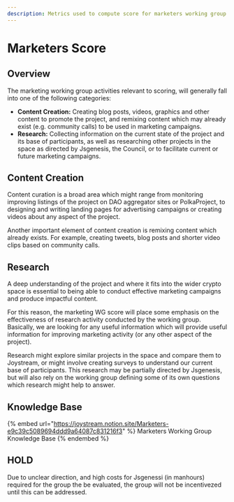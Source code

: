 ```yaml
---
description: Metrics used to compute score for marketers working group.
---
```


# Marketers Score

## Overview

The marketing working group activities relevant to scoring, will generally fall into one of the following categories:

* **Content Creation:** Creating blog posts, videos, graphics and other content to promote the project, and remixing content which may already exist (e.g. community calls) to be used in marketing campaigns.
* **Research:** Collecting information on the current state of the project and its base of participants, as well as researching other projects in the space as directed by Jsgenesis, the Council, or to facilitate current or future marketing campaigns.

## Content Creation

Content curation is a broad area which might range from monitoring improving listings of the project on DAO aggregator sites or PolkaProject, to designing and writing landing pages for advertising campaigns or creating videos about any aspect of the project.

Another important element of content creation is remixing content which already exists. For example, creating tweets, blog posts and shorter video clips based on community calls.

## Research

A deep understanding of the project and where it fits into the wider crypto space is essential to being able to conduct effective marketing campaigns and produce impactful content.

For this reason, the marketing WG score will place some emphasis on the effectiveness of research activity conducted by the working group. Basically, we are looking for any useful information which will provide useful information for improving marketing activity (or any other aspect of the project).

Research might explore similar projects in the space and compare them to Joystream, or might involve creating surveys to understand our current base of participants. This research may be partially directed by Jsgenesis, but will also rely on the working group defining some of its own questions which research might help to answer.

## Knowledge Base

{% embed url="https://joystream.notion.site/Marketers-e9c39c5089694ddd9a64087c831216f3" %}
Marketers Working Group Knowledge Base
{% endembed %}

## HOLD

Due to unclear direction, and high costs for Jsgenessi (in manhours) required for the group the be evaluated, the group will not be incentivezed until this can be addressed.
